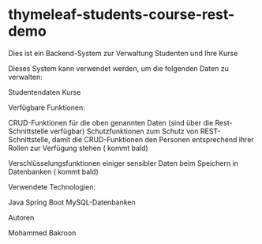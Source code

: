 # thymeleaf-students-course-rest-demo
 
 Dies ist ein Backend-System zur Verwaltung Studenten und Ihre Kurse

Dieses System kann verwendet werden, um die folgenden Daten zu verwalten:

Studentendaten
Kurse

Verfügbare Funktionen:

CRUD-Funktionen für die oben genannten Daten (sind über die Rest-Schnittstelle verfügbar)
Schutzfunktionen zum Schutz von REST-Schnittstelle, damit die CRUD-Funktionen den Personen entsprechend ihrer Rollen zur Verfügung stehen ( kommt bald) 

Verschlüsselungsfunktionen einiger sensibler Daten beim Speichern in Datenbanken ( kommt bald) 

Verwendete Technologien:

Java
Spring Boot
MySQL-Datenbanken

Autoren

Mohammed Bakroon
